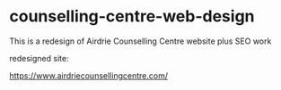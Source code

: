 # counselling-centre-web-design
This is a redesign of Airdrie Counselling Centre website plus SEO work

redesigned site: 

https://www.airdriecounsellingcentre.com/ 
